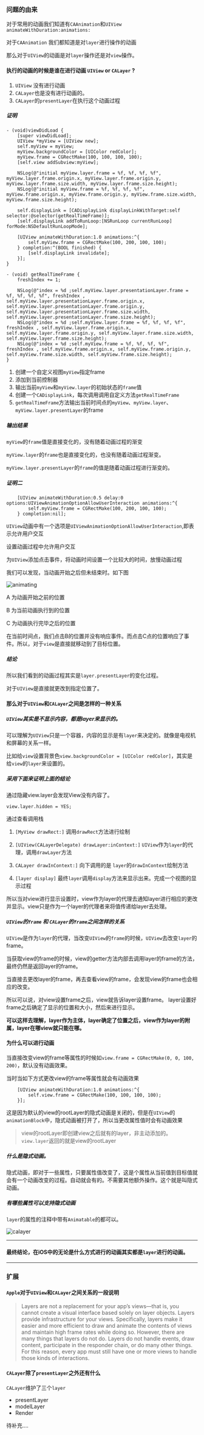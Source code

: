 
### 问题的由来

对于常用的动画我们知道有`CAAnimation`和`UIView animateWithDuration:animations:`

对于`CAAnimation` 我们都知道是对`layer`进行操作的动画 

那么对于`UIView`的动画是对`layer`操作还是对`view`操作。

#### 执行的动画的时候是谁在进行动画 `UIView` or `CALayer` ?

1. `UIView` 没有进行动画
2. `CALayer`也是没有进行动画的。
3. `CALayer`的`presentLayer`在执行这个动画过程

##### 证明

```
- (void)viewDidLoad {
    [super viewDidLoad];
    UIView *myView = [UIView new];
    self.myView = myView;
    myView.backgroundColor = [UIColor redColor];
    myView.frame = CGRectMake(100, 100, 100, 100);
    [self.view addSubview:myView];
    
    NSLog(@"initial myView.layer.frame = %f, %f, %f, %f", myView.layer.frame.origin.x, myView.layer.frame.origin.y, myView.layer.frame.size.width, myView.layer.frame.size.height);
    NSLog(@"initial myView.frame = %f, %f, %f, %f", myView.frame.origin.x, myView.frame.origin.y, myView.frame.size.width, myView.frame.size.height);

    self.displayLink = [CADisplayLink displayLinkWithTarget:self selector:@selector(getRealTimeFrame)];
    [self.displayLink addToRunLoop:[NSRunLoop currentRunLoop] forMode:NSDefaultRunLoopMode];

    [UIView animateWithDuration:1.0 animations:^{
        self.myView.frame = CGRectMake(100, 200, 100, 100);
    } completion:^(BOOL finished) {
        [self.displayLink invalidate];
    }];
}

- (void) getRealTimeFrame {
    freshIndex += 1;

    NSLog(@"index = %d ;self.myView.layer.presentationLayer.frame = %f, %f, %f, %f", freshIndex , self.myView.layer.presentationLayer.frame.origin.x, self.myView.layer.presentationLayer.frame.origin.y, self.myView.layer.presentationLayer.frame.size.width, self.myView.layer.presentationLayer.frame.size.height);
    NSLog(@"index = %d ;self.myView.layer.frame = %f, %f, %f, %f", freshIndex , self.myView.layer.frame.origin.x, self.myView.layer.frame.origin.y, self.myView.layer.frame.size.width, self.myView.layer.frame.size.height);
    NSLog(@"index = %d ;self.myView.frame = %f, %f, %f, %f", freshIndex , self.myView.frame.origin.x, self.myView.frame.origin.y, self.myView.frame.size.width, self.myView.frame.size.height);
}
```

1. 创建一个自定义视图`myView`指定frame
2. 添加到当前控制器
3. 输出当前`myView`和`myView.layer`的初始状态的`frame`值
4. 创建一个`CADisplayLink`，每次调用调用自定义方法`getRealTimeFrame`
5. `getRealTimeFrame`方法输出当前时间点的`myView`、`myView.layer`、`myView.layer.presentLayer`的frame

##### 输出结果

`myView`的`frame`值是直接变化的，没有随着动画过程的渐变

`myView.layer`的`frame`也是直接变化的，也没有随着动画过程渐变。

`myView.layer.presentLayer`的`frame`的值是随着动画过程进行渐变的。

##### 证明二

```
    [UIView animateWithDuration:0.5 delay:0 options:UIViewAnimationOptionAllowUserInteraction animations:^{
        self.myView.frame = CGRectMake(100, 200, 100, 100);
    } completion:nil];
```

`UIView`动画中有一个选项是`UIViewAnimationOptionAllowUserInteraction`,即表示允许用户交互

设置动画过程中允许用户交互

为`UIView`添加点击事件，将动画时间设置一个比较大的时间，放慢动画过程

我们可以发现，当动画开始之后但未结束时。如下图

![animating](https://note.youdao.com/yws/public/resource/8013976dc46521ac2fc644c7bd2014c4/xmlnote/WEBRESOURCE38b2de2422f962edb3c66ee802a8e939/7623)

A 为动画开始之前的位置

B 为当前动画执行到的位置

C 为动画执行完毕之后的位置

在当前时间点，我们点击B的位置并没有响应事件。而点击C点的位置响应了事件。所以，对于`view`是直接就移动到了目标位置。

##### 结论

所以我们看到的动画过程其实是`layer.presentLayer`的变化过程。

对于`UIView`是直接就更改到指定位置了。


#### 那么对于`UIView`和`CALayer`之间是怎样的一种关系

##### `UIView`其实是不显示内容，都是layer来显示的。

可以理解为`UIView`只是一个容器，内容的显示是有`layer`来决定的。就像是电视机和屏幕的关系一样。

比如给`view`设置背景色`view.backgroundColor = [UIColor redColor]`，其实是给`view`的`layer`来设置的。

##### 采用下面来证明上面的结论

通过隐藏view.layer会发现View没有内容了。

```
view.layer.hidden = YES;
```

通过查看调用栈

1. `[MyView drawRect:]` 调用`drawRect`方法进行绘制

2. `[UIView(CALayerDelegate) drawLayer:inContext:]` `UIView`作为`layer`的代理，调用`drawLayer`方法

3. `CALayer drawInContext:]` 向下调用的是 `layer`的`drawInContext`绘制方法

4. `[layer display]` 最终`layer`调用`display`方法来显示出来。完成一个视图的显示过程

所以当对view进行显示设置时，view作为layer的代理去通知layer进行相应的更改并显示。view只是作为一个layer的代理者来将值传递给layer去处理。

##### `UIView`的`frame` 和 `CALayer`的`frame`之间怎样的关系

`UIView`是作为`layer`的代理，当改变`UIView`的`frame`的时候，`UIView`去改变`layer`的frame。

当获取view的frame的时候，view的getter方法内部去调用layer的frame的方法，最终仍然是返回layer的frame。

当直接去更改layer的frame，再去查看view的frame，会发现view的frame也会相应的改变。

所以可以说，对view设置frame之后，view就告诉layer设置frame。 layer设置好frame之后确定了显示的位置和大小，然后来进行显示。

__可以这样去理解，layer作为主体，layer确定了位置之后，view作为layer的附属，layer在哪view就只能在哪。__

#### 为什么可以进行动画

当直接改变view的frame等属性的时候如`view.frame = CGRectMake(0, 0, 100, 200)`，默认没有动画效果。

当时当如下方式更改view的frame等属性就会有动画效果

```
    [UIView animateWithDuration:1.0 animations:^{
        self.view.frame = CGRectMake(100, 100, 100, 100);
    }];
```

这是因为默认的view的rootLayer的隐式动画是关闭的，但是在`UIView`的`animationBlock`中，隐式动画被打开了，所以当更改属性值时会有动画效果

> view的rootLayer即创建view之后就有的layer，非主动添加的。`view.layer`返回的就是view的rootLayer

##### 什么是**隐式动画**。 

隐式动画，即对于一些属性，只要属性值改变了，这是个属性从当前值到目标值就会有一个动画改变的过程。自动就会有的。不需要其他额外操作。这个就是叫隐式动画。

##### 有哪些属性可以支持隐式动画

`layer`的属性的注释中带有`Animatable`的都可以。

![calayer](https://raw.githubusercontent.com/cocacola-ty/Images/master/calayer_snapview.jpg)

***

#### 最终结论，在iOS中的无论是什么方式进行的动画其实都是`layer`进行的动画。

***

### 扩展

#### `Apple`对于`UIView`和`CALayer`之间关系的一段说明

> Layers are not a replacement for your app’s views—that is, you cannot create a visual interface based solely on layer objects. Layers provide infrastructure for your views. Specifically, layers make it easier and more efficient to draw and animate the contents of views and maintain high frame rates while doing so. However, there are many things that layers do not do. Layers do not handle events, draw content, participate in the responder chain, or do many other things. For this reason, every app must still have one or more views to handle those kinds of interactions.

#### `CALayer`除了`presentLayer`之外还有什么

`CALayer`维护了三个`layer` 

* presentLayer
* modelLayer
* Render 

待补充....